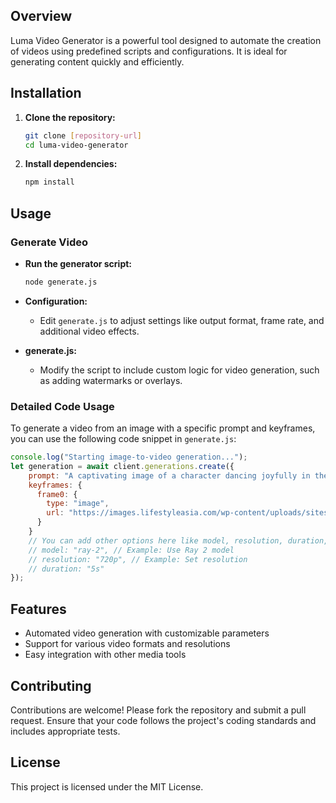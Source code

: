 ## Overview
Luma Video Generator is a powerful tool designed to automate the creation of videos using predefined scripts and configurations. It is ideal for generating content quickly and efficiently.

## Installation

1. **Clone the repository:**
   ```bash
   git clone [repository-url]
   cd luma-video-generator
   ```

2. **Install dependencies:**
   ```bash
   npm install
   ```

## Usage

### Generate Video
- **Run the generator script:**
  ```bash
  node generate.js
  ```

- **Configuration:**
  - Edit `generate.js` to adjust settings like output format, frame rate, and additional video effects.

- **generate.js:**
  - Modify the script to include custom logic for video generation, such as adding watermarks or overlays.

### Detailed Code Usage
To generate a video from an image with a specific prompt and keyframes, you can use the following code snippet in `generate.js`:

```javascript
console.log("Starting image-to-video generation...");
let generation = await client.generations.create({
    prompt: "A captivating image of a character dancing joyfully in the rain, set against a moody yet vibrant backdrop. The scene is illuminated by soft, diffused light breaking through stormy clouds, creating a magical atmosphere. The character is dressed in flowing, wet clothing that clings to their form, emphasizing movement and texture. Raindrops splash dynamically around them, with puddles reflecting the muted colours of the sky. Their pose is graceful and expressive, arms outstretched and feet mid-step as they twirl or leap with abandon. The environment is rich with detail—perhaps a cobblestone street or a lush grassy field—with water droplets glistening on surfaces. The mood is uplifting and cinematic, evoking freedom and connection to nature. Style: hyper-realistic or painterly (depending on preference), high resolution, intricate detail",
    keyframes: {
      frame0: {
        type: "image",
        url: "https://images.lifestyleasia.com/wp-content/uploads/sites/2/2022/04/28140402/MNT-1600x900.jpg"
      }
    }
    // You can add other options here like model, resolution, duration, etc.
    // model: "ray-2", // Example: Use Ray 2 model
    // resolution: "720p", // Example: Set resolution
    // duration: "5s"
});
```

## Features
- Automated video generation with customizable parameters
- Support for various video formats and resolutions
- Easy integration with other media tools

## Contributing
Contributions are welcome! Please fork the repository and submit a pull request. Ensure that your code follows the project's coding standards and includes appropriate tests.

## License
This project is licensed under the MIT License.

